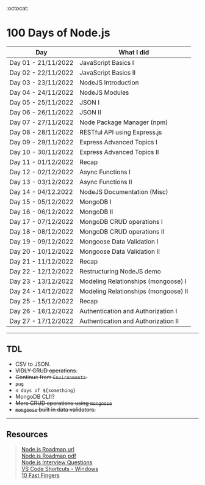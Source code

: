 :octocat:
# 100 Days of Node.js

Day|What I did
------------ | ------------- 
Day 01 - 21/11/2022| JavaScript Basics I
Day 02 - 22/11/2022| JavaScript Basics II
Day 03 - 23/11/2022| NodeJS Introduction
Day 04 - 24/11/2022| NodeJS Modules
Day 05 - 25/11/2022| JSON I
Day 06 - 26/11/2022| JSON II
Day 07 - 27/11/2022| Node Package Manager (npm)
Day 08 - 28/11/2022| RESTful API using Express.js
Day 09 - 29/11/2022| Express Advanced Topics I
Day 10 - 30/11/2022| Express Advanced Topics II
Day 11 - 01/12/2022| Recap
Day 12 - 02/12/2022| Async Functions I
Day 13 - 03/12/2022| Async Functions II
Day 14 - 04/12.2022| NodeJS Documentation (Misc)
Day 15 - 05/12/2022| MongoDB I
Day 16 - 06/12/2022| MongoDB II
Day 17 - 07/12/2022| MongoDB CRUD operations I
Day 18 - 08/12/2022| MongoDB CRUD operations II
Day 19 - 09/12/2022| Mongoose Data Validation I 
Day 20 - 10/12/2022| Mongoose Data Validation II
Day 21 - 11/12/2022| Recap
Day 22 - 12/12/2022| Restructuring NodeJS demo
Day 23 - 13/12/2022| Modeling Relationships (mongoose) I
Day 24 - 14/12/2022| Modeling Relationships (mongoose) II
Day 25 - 15/12/2022| Recap
Day 26 - 16/12/2022| Authentication and Authorization I
Day 27 - 17/12/2022| Authentication and Authorization II

___
## TDL

- CSV to JSON.
- ~~VIDLY CRUD operations.~~
- ~~Continue from `Environments`.~~
- ~~`pug`~~
- `n days of ${something}`
- MongoDB CLI!?
- ~~More CRUD operations using `mongoose`~~
- ~~`mongoose` built in data validators.~~
___
## Resources
><a href="https://roadmap.sh/nodejs" target="_blank">Node.js Roadmap url</a>  
><a href="Resources/NodeJS Roadmap.pdf" target="_blank">Node.js Roadmap pdf</a>  
><a href="Resources/NodeJS Interview Questions.pdf" target="_blank">Node.js Interview Questions</a>  
><a href="Resources/VSCode Keyboard Shortcuts Windows.pdf" target="_blank">VS Code Shortcuts - Windows</a>  
><a href="https://10fastfingers.com/widget/typingtest?dur=600&rand=1&words=|1|2|3|4|5|6|7|8|9|0|abstract|break|char|debugger|double|export|finally|goto|in|let|null|public|super|throw|try|volatile|arguments|byte|class|default|else|extends|float|implements|instanceof|long|package|return|switch|throws|typeof|while|await|case|const|delete|enum|false|for|if|int|native|private|short|sync|async|transient|var|with|boolean|catch|continue|do|eval|final|function|import|interface|new|protected|static|this|true|void|yeild|;|.|%27|%22|,|(|)|{|}|[|]|=%27|$|*|:" target="_blank">10 Fast Fingers</a>
